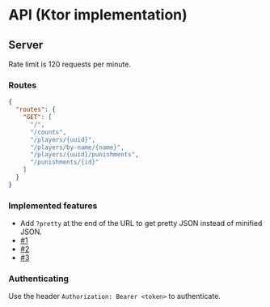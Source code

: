 # API (Ktor implementation)

## Server

Rate limit is 120 requests per minute.

### Routes

```json
{
  "routes": {
    "GET": [
      "/",
      "/counts",
      "/players/{uuid}",
      "/players/by-name/{name}",
      "/players/{uuid}/punishments",
      "/punishments/{id}"
    ]
  }
}
```

### Implemented features

- Add `?pretty` at the end of the URL to get pretty JSON instead of minified JSON.
- [#1](https://github.com/AzisabaNetwork/api/issues/1)
- [#2](https://github.com/AzisabaNetwork/api/issues/2)
- [#3](https://github.com/AzisabaNetwork/api/issues/3)

### Authenticating

Use the header `Authorization: Bearer <token>` to authenticate.
